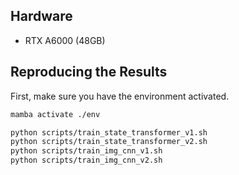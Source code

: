 ## Hardware

- RTX A6000 (48GB)

## Reproducing the Results

First, make sure you have the environment activated.

```sh
mamba activate ./env
```

```sh
python scripts/train_state_transformer_v1.sh
python scripts/train_state_transformer_v2.sh
python scripts/train_img_cnn_v1.sh
python scripts/train_img_cnn_v2.sh
```
